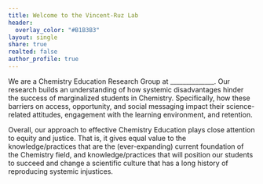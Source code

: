 ```yaml
---
title: Welcome to the Vincent-Ruz Lab
header:
  overlay_color: "#B1B3B3"
layout: single
share: true
realted: false 
author_profile: true
---
```


We are a Chemistry Education Research Group at ______________. Our research builds an understanding of how systemic disadvantages hinder the success of marginalized students in Chemistry. Specifically, how these barriers on access, opportunity, and social messaging impact their science-related attitudes, engagement with the learning environment, and retention.

Overall, our approach to effective Chemistry Education plays close attention to equity and justice. That is, it gives equal value to the knowledge/practices that are the (ever-expanding) current foundation of the Chemistry field, and knowledge/practices that will position our students to succeed and change a scientific culture that has a long history of reproducing systemic injustices. 